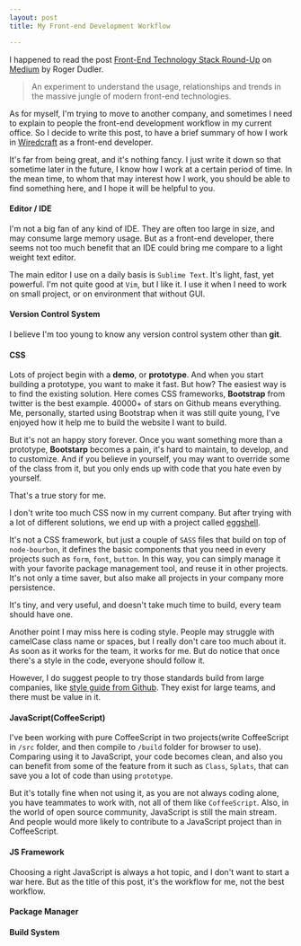 ```yaml
---
layout: post
title: My Front-end Development Workflow

---
```


I happened to read the post [Front-End Technology Stack Round-Up](https://medium.com/@rogerdudler/front-end-technology-stack-survey-2014-809f7a8c92f3) on [Medium](https://medium.com) by Roger Dudler.

> An experiment to understand the usage, relationships and trends in the massive jungle of modern front-end technologies.

As for myself, I'm trying to move to another company, and sometimes I need to explain to people the front-end development workflow in my current office. So I decide to write this post, to have a brief summary of how I work in [Wiredcraft](http://wiredcraft.com) as a front-end developer.

It's far from being great, and it's nothing fancy. I just write it down so that sometime later in the future, I know how I work at a certain period of time. In the mean time, to whom that may interest how I work, you should be able to find something here, and I hope it will be helpful to you.

#### Editor / IDE

I'm not a big fan of any kind of IDE. They are often too large in size, and may consume large memory usage. But as a front-end developer, there seems not too much benefit that an IDE could bring me compare to a light weight text editor.

The main editor I use on a daily basis is `Sublime Text`. It's light, fast, yet powerful. I'm not quite good at `Vim`, but I like it. I use it when I need to work on small project, or on environment that without GUI.

#### Version Control System

I believe I'm too young to know any version control system other than **git**.

#### CSS

Lots of project begin with a **demo**, or **prototype**. And when you start building a prototype, you want to make it fast. But how? The easiest way is to find the existing solution. Here comes CSS frameworks, **Bootstrap** from twitter is the best example. 40000+ of stars on Github means everything. Me, personally, started using Bootstrap when it was still quite young, I've enjoyed how it help me to build the website I want to build.

But it's not an happy story forever. Once you want something more than a prototype, **Bootstarp** becomes a pain, it's hard to maintain, to develop, and to customize. And if you believe in yourself, you may want to override some of the class from it, but you only ends up with code that you hate even by yourself.

That's a true story for me.

I don't write too much CSS now in my current company. But after trying with a lot of different solutions, we end up with a project called [eggshell](https://github.com/Wiredcraft/eggshell).

It's not a CSS framework, but just a couple of `SASS` files that build on top of `node-bourbon`, it defines the basic components that you need in every projects such as `form`, `font`, `button`. In this way, you can simply manage it with your favorite package management tool, and reuse it in other projects. It's not only a time saver, but also make all projects in your company more persistence.

It's tiny, and very useful, and doesn't take much time to build, every team should have one.

Another point I may miss here is coding style. People may struggle with camelCase class name or  spaces, but I really don't care too much about it. As soon as it works for the team, it works for me. But do notice that once there's a style in the code, everyone should follow it.

However, I do suggest people to try those standards build from large companies, like [style guide from Github](https://github.com/styleguide/css). They exist for large teams, and there must be value in it. 

#### JavaScript(CoffeeScript)

I've been working with pure CoffeeScript in two projects(write CoffeeScript in `/src` folder, and then compile to `/build` folder for browser to use). Comparing using it to JavaScript, your code becomes clean, and also you can benefit from some of the feature from it such as `Class`, `Splats`, that can save you a lot of code than using `prototype`.

But it's totally fine when not using it, as you are not always coding alone, you have teammates to work with, not all of them like `CoffeeScript`. Also, in the world of open source community, JavaScript is still the main stream. And people would more likely to contribute to a JavaScript project than in CoffeeScript.

#### JS Framework

Choosing a right JavaScript is always a hot topic, and I don't want to start a war here. But as the title of this post, it's the workflow for me, not the best workflow.



#### Package Manager

#### Build System

